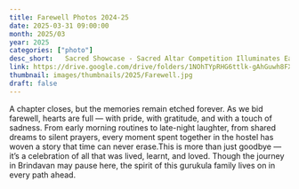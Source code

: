 ```yaml
---
title: Farewell Photos 2024-25
date: 2025-03-31 09:00:00
month: 2025/03
year: 2025
categories: ["photo"]
desc_short:   Sacred Showcase - Sacred Altar Competition Illuminates Each Room at SSSIHL Brindavan Campus
link: https://drive.google.com/drive/folders/1NOhTYpRHG6ttlk-gAhGuwh8FXwFue0W0?usp=drive_link
thumbnail: images/thumbnails/2025/Farewell.jpg
draft: false
---
```


A chapter closes, but the memories remain etched forever. As we bid farewell, hearts are full — with pride, with gratitude, and with a touch of sadness. From early morning routines to late-night laughter, from shared dreams to silent prayers, every moment spent together in the hostel has woven a story that time can never erase.This is more than just goodbye — it’s a celebration of all that was lived, learnt, and loved. Though the journey in Brindavan may pause here, the spirit of this gurukula family lives on in every path ahead.